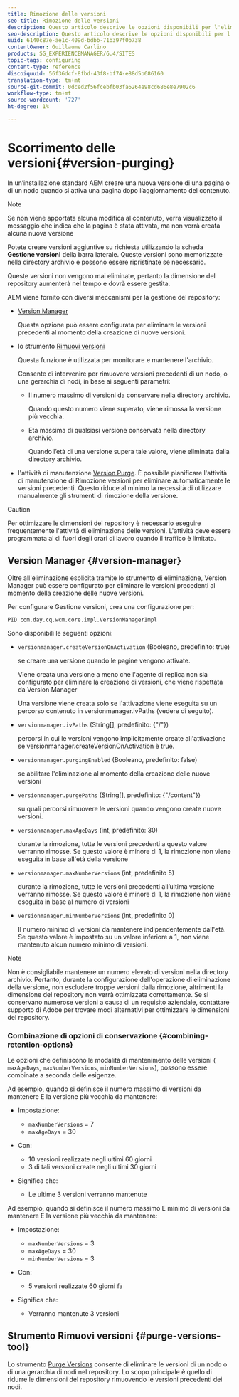 ```yaml
---
title: Rimozione delle versioni
seo-title: Rimozione delle versioni
description: Questo articolo descrive le opzioni disponibili per l'eliminazione delle versioni.
seo-description: Questo articolo descrive le opzioni disponibili per l'eliminazione delle versioni.
uuid: 6140c87e-ae1c-409d-bdbb-71b397f0b738
contentOwner: Guillaume Carlino
products: SG_EXPERIENCEMANAGER/6.4/SITES
topic-tags: configuring
content-type: reference
discoiquuid: 56f36dcf-8fbd-43f8-bf74-e88d5b686160
translation-type: tm+mt
source-git-commit: 0dced2f56fcebfb03fa6264e98cd686e8e7902c6
workflow-type: tm+mt
source-wordcount: '727'
ht-degree: 1%

---
```



# Scorrimento delle versioni{#version-purging}

In un’installazione standard AEM creare una nuova versione di una pagina o di un nodo quando si attiva una pagina dopo l’aggiornamento del contenuto.

>[!NOTE]
>
>Se non viene apportata alcuna modifica al contenuto, verrà visualizzato il messaggio che indica che la pagina è stata attivata, ma non verrà creata alcuna nuova versione

Potete creare versioni aggiuntive su richiesta utilizzando la scheda **Gestione versioni** della barra laterale. Queste versioni sono memorizzate nella directory archivio e possono essere ripristinate se necessario.

Queste versioni non vengono mai eliminate, pertanto la dimensione del repository aumenterà nel tempo e dovrà essere gestita.

AEM viene fornito con diversi meccanismi per la gestione del repository:

* [Version Manager](#version-manager)

   Questa opzione può essere configurata per eliminare le versioni precedenti al momento della creazione di nuove versioni.

* lo strumento [Rimuovi versioni](/help/sites-deploying/monitoring-and-maintaining.md#version-purging)

   Questa funzione è utilizzata per monitorare e mantenere l&#39;archivio.

   Consente di intervenire per rimuovere versioni precedenti di un nodo, o una gerarchia di nodi, in base ai seguenti parametri:

   * Il numero massimo di versioni da conservare nella directory archivio.

      Quando questo numero viene superato, viene rimossa la versione più vecchia.

   * Età massima di qualsiasi versione conservata nella directory archivio.

      Quando l’età di una versione supera tale valore, viene eliminata dalla directory archivio.

* l&#39;attività di manutenzione [Version Purge](/help/sites-administering/operations-dashboard.md#automated-maintenance-tasks). È possibile pianificare l&#39;attività di manutenzione di Rimozione versioni per eliminare automaticamente le versioni precedenti. Questo riduce al minimo la necessità di utilizzare manualmente gli strumenti di rimozione della versione.

>[!CAUTION]
>
>Per ottimizzare le dimensioni del repository è necessario eseguire frequentemente l&#39;attività di eliminazione delle versioni. L&#39;attività deve essere programmata al di fuori degli orari di lavoro quando il traffico è limitato.

## Version Manager {#version-manager}

Oltre all&#39;eliminazione esplicita tramite lo strumento di eliminazione, Version Manager può essere configurato per eliminare le versioni precedenti al momento della creazione delle nuove versioni.

Per configurare Gestione versioni, crea una configurazione per:

`PID com.day.cq.wcm.core.impl.VersionManagerImpl`

Sono disponibili le seguenti opzioni:

* `versionmanager.createVersionOnActivation` (Booleano, predefinito: true)

   se creare una versione quando le pagine vengono attivate.

   Viene creata una versione a meno che l&#39;agente di replica non sia configurato per eliminare la creazione di versioni, che viene rispettata da Version Manager

   Una versione viene creata solo se l&#39;attivazione viene eseguita su un percorso contenuto in versionmanager.ivPaths (vedere di seguito).

* `versionmanager.ivPaths` (String[], predefinito: {&quot;/&quot;})

   percorsi in cui le versioni vengono implicitamente create all&#39;attivazione se versionmanager.createVersionOnActivation è true.

* `versionmanager.purgingEnabled` (Booleano, predefinito: false)

   se abilitare l&#39;eliminazione al momento della creazione delle nuove versioni

* `versionmanager.purgePaths` (String[], predefinito: {&quot;/content&quot;})

   su quali percorsi rimuovere le versioni quando vengono create nuove versioni.

* `versionmanager.maxAgeDays` (int, predefinito: 30)

   durante la rimozione, tutte le versioni precedenti a questo valore verranno rimosse. Se questo valore è minore di 1, la rimozione non viene eseguita in base all&#39;età della versione

* `versionmanager.maxNumberVersions` (int, predefinito 5)

   durante la rimozione, tutte le versioni precedenti all’ultima versione verranno rimosse. Se questo valore è minore di 1, la rimozione non viene eseguita in base al numero di versioni

* `versionmanager.minNumberVersions` (int, predefinito 0)

   Il numero minimo di versioni da mantenere indipendentemente dall&#39;età. Se questo valore è impostato su un valore inferiore a 1, non viene mantenuto alcun numero minimo di versioni.

>[!NOTE]
>
>Non è consigliabile mantenere un numero elevato di versioni nella directory archivio. Pertanto, durante la configurazione dell&#39;operazione di eliminazione della versione, non escludere troppe versioni dalla rimozione, altrimenti la dimensione del repository non verrà ottimizzata correttamente. Se si conservano numerose versioni a causa di un requisito aziendale, contattare  supporto di Adobe per trovare modi alternativi per ottimizzare le dimensioni del repository.

### Combinazione di opzioni di conservazione {#combining-retention-options}

Le opzioni che definiscono le modalità di mantenimento delle versioni ( `maxAgeDays`, `maxNumberVersions`, `minNumberVersions`), possono essere combinate a seconda delle esigenze.

Ad esempio, quando si definisce il numero massimo di versioni da mantenere E la versione più vecchia da mantenere:

* Impostazione:

   * `maxNumberVersions` = 7
   * `maxAgeDays` = 30

* Con:

   * 10 versioni realizzate negli ultimi 60 giorni
   * 3 di tali versioni create negli ultimi 30 giorni

* Significa che:

   * Le ultime 3 versioni verranno mantenute

Ad esempio, quando si definisce il numero massimo E minimo di versioni da mantenere E la versione più vecchia da mantenere:

* Impostazione:

   * `maxNumberVersions` = 3
   * `maxAgeDays` = 30
   * `minNumberVersions` = 3

* Con:

   * 5 versioni realizzate 60 giorni fa

* Significa che:

   * Verranno mantenute 3 versioni

## Strumento Rimuovi versioni {#purge-versions-tool}

Lo strumento [Purge Versions](/help/sites-deploying/monitoring-and-maintaining.md#purgeversionstool) consente di eliminare le versioni di un nodo o di una gerarchia di nodi nel repository. Lo scopo principale è quello di ridurre le dimensioni del repository rimuovendo le versioni precedenti dei nodi.
